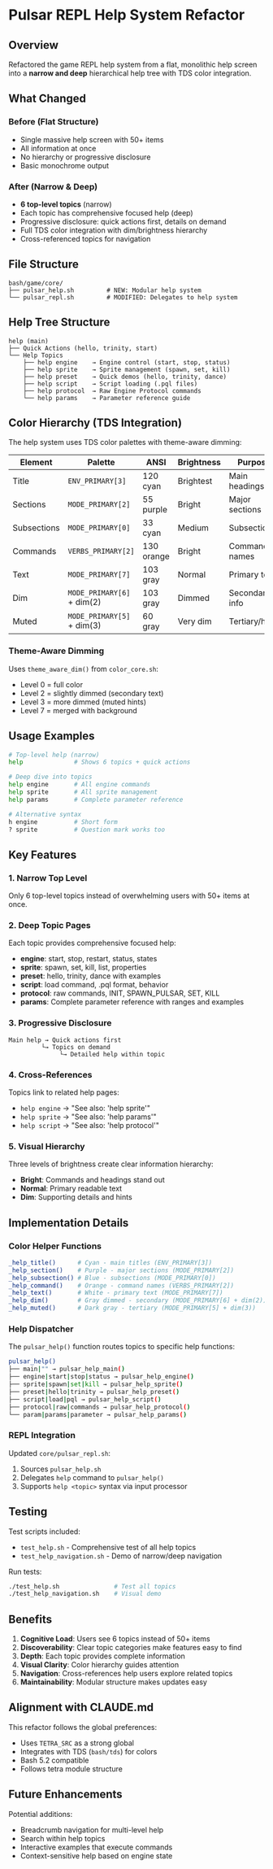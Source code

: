 # Pulsar REPL Help System Refactor

## Overview

Refactored the game REPL help system from a flat, monolithic help screen into a **narrow and deep** hierarchical help tree with TDS color integration.

## What Changed

### Before (Flat Structure)
- Single massive help screen with 50+ items
- All information at once
- No hierarchy or progressive disclosure
- Basic monochrome output

### After (Narrow & Deep)
- **6 top-level topics** (narrow)
- Each topic has comprehensive focused help (deep)
- Progressive disclosure: quick actions first, details on demand
- Full TDS color integration with dim/brightness hierarchy
- Cross-referenced topics for navigation

## File Structure

```
bash/game/core/
├── pulsar_help.sh         # NEW: Modular help system
└── pulsar_repl.sh         # MODIFIED: Delegates to help system
```

## Help Tree Structure

```
help (main)
├── Quick Actions (hello, trinity, start)
└── Help Topics
    ├── help engine    → Engine control (start, stop, status)
    ├── help sprite    → Sprite management (spawn, set, kill)
    ├── help preset    → Quick demos (hello, trinity, dance)
    ├── help script    → Script loading (.pql files)
    ├── help protocol  → Raw Engine Protocol commands
    └── help params    → Parameter reference guide
```

## Color Hierarchy (TDS Integration)

The help system uses TDS color palettes with theme-aware dimming:

| Element | Palette | ANSI | Brightness | Purpose |
|---------|---------|------|------------|---------|
| Title | `ENV_PRIMARY[3]` | 120 cyan | Brightest | Main headings |
| Sections | `MODE_PRIMARY[2]` | 55 purple | Bright | Major sections |
| Subsections | `MODE_PRIMARY[0]` | 33 cyan | Medium | Subsections |
| Commands | `VERBS_PRIMARY[2]` | 130 orange | Bright | Command names |
| Text | `MODE_PRIMARY[7]` | 103 gray | Normal | Primary text |
| Dim | `MODE_PRIMARY[6]` + dim(2) | 103 gray | Dimmed | Secondary info |
| Muted | `MODE_PRIMARY[5]` + dim(3) | 60 gray | Very dim | Tertiary/hints |

### Theme-Aware Dimming

Uses `theme_aware_dim()` from `color_core.sh`:
- Level 0 = full color
- Level 2 = slightly dimmed (secondary text)
- Level 3 = more dimmed (muted hints)
- Level 7 = merged with background

## Usage Examples

```bash
# Top-level help (narrow)
help              # Shows 6 topics + quick actions

# Deep dive into topics
help engine       # All engine commands
help sprite       # All sprite management
help params       # Complete parameter reference

# Alternative syntax
h engine          # Short form
? sprite          # Question mark works too
```

## Key Features

### 1. Narrow Top Level
Only 6 top-level topics instead of overwhelming users with 50+ items at once.

### 2. Deep Topic Pages
Each topic provides comprehensive focused help:
- **engine**: start, stop, restart, status, states
- **sprite**: spawn, set, kill, list, properties
- **preset**: hello, trinity, dance with examples
- **script**: load command, .pql format, behavior
- **protocol**: raw commands, INIT, SPAWN_PULSAR, SET, KILL
- **params**: Complete parameter reference with ranges and examples

### 3. Progressive Disclosure
```
Main help → Quick actions first
         └→ Topics on demand
              └→ Detailed help within topic
```

### 4. Cross-References
Topics link to related help pages:
- `help engine` → "See also: 'help sprite'"
- `help sprite` → "See also: 'help params'"
- `help script` → "See also: 'help protocol'"

### 5. Visual Hierarchy
Three levels of brightness create clear information hierarchy:
- **Bright**: Commands and headings stand out
- **Normal**: Primary readable text
- **Dim**: Supporting details and hints

## Implementation Details

### Color Helper Functions

```bash
_help_title()      # Cyan - main titles (ENV_PRIMARY[3])
_help_section()    # Purple - major sections (MODE_PRIMARY[2])
_help_subsection() # Blue - subsections (MODE_PRIMARY[0])
_help_command()    # Orange - command names (VERBS_PRIMARY[2])
_help_text()       # White - primary text (MODE_PRIMARY[7])
_help_dim()        # Gray dimmed - secondary (MODE_PRIMARY[6] + dim(2))
_help_muted()      # Dark gray - tertiary (MODE_PRIMARY[5] + dim(3))
```

### Help Dispatcher

The `pulsar_help()` function routes topics to specific help functions:

```bash
pulsar_help()
├── main|"" → pulsar_help_main()
├── engine|start|stop|status → pulsar_help_engine()
├── sprite|spawn|set|kill → pulsar_help_sprite()
├── preset|hello|trinity → pulsar_help_preset()
├── script|load|pql → pulsar_help_script()
├── protocol|raw|commands → pulsar_help_protocol()
└── param|params|parameter → pulsar_help_params()
```

### REPL Integration

Updated `core/pulsar_repl.sh`:
1. Sources `pulsar_help.sh`
2. Delegates `help` command to `pulsar_help()`
3. Supports `help <topic>` syntax via input processor

## Testing

Test scripts included:
- `test_help.sh` - Comprehensive test of all help topics
- `test_help_navigation.sh` - Demo of narrow/deep navigation

Run tests:
```bash
./test_help.sh               # Test all topics
./test_help_navigation.sh    # Visual demo
```

## Benefits

1. **Cognitive Load**: Users see 6 topics instead of 50+ items
2. **Discoverability**: Clear topic categories make features easy to find
3. **Depth**: Each topic provides complete information
4. **Visual Clarity**: Color hierarchy guides attention
5. **Navigation**: Cross-references help users explore related topics
6. **Maintainability**: Modular structure makes updates easy

## Alignment with CLAUDE.md

This refactor follows the global preferences:
- Uses `TETRA_SRC` as a strong global
- Integrates with TDS (`bash/tds`) for colors
- Bash 5.2 compatible
- Follows tetra module structure

## Future Enhancements

Potential additions:
- Breadcrumb navigation for multi-level help
- Search within help topics
- Interactive examples that execute commands
- Context-sensitive help based on engine state
